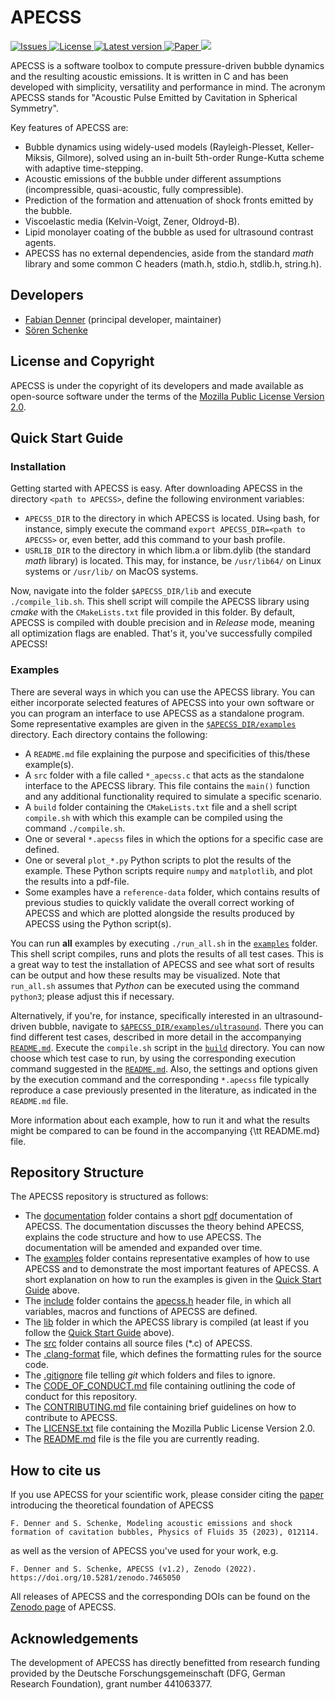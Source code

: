 # APECSS 

<p align="left">
  <a href="https://github.com/polycfd/apecss/actions/workflows/test_build.yml">
    <img src="https://github.com/polycfd/apecss/actions/workflows/test_build.yml/badge.svg" alt="Issues">
  </a>
  <a href="https://github.com/polycfd/apecss/actions/workflows/test_run.yml">
    <img src="https://github.com/polycfd/apecss/actions/workflows/test_run.yml/badge.svg" alt="License">
  </a> 
  <a href="https://doi.org/10.5281/zenodo.7249297">
    <img src="https://img.shields.io/badge/DOI-10.5281/zenodo.7249297-blue" alt="Latest version">
  </a>
  <a href="https://doi.org/10.1063/5.0131930">
    <img src="https://img.shields.io/badge/PoF-10.1063/5.0131930-blue" alt="Paper">
  </a>
  <a href="https://joss.theoj.org/papers/27166cd5496c33d62e74132712efec8a">
    <img src="https://joss.theoj.org/papers/27166cd5496c33d62e74132712efec8a/status.svg">
  </a>
</p>

APECSS is a software toolbox to compute pressure-driven bubble dynamics and the resulting acoustic emissions. It is written in C and has been developed with simplicity, versatility and performance in mind. The acronym APECSS stands for "Acoustic Pulse Emitted by Cavitation in Spherical Symmetry".

Key features of APECSS are:
- Bubble dynamics using widely-used models (Rayleigh-Plesset, Keller-Miksis, Gilmore), solved using an in-built 5th-order Runge-Kutta scheme with adaptive time-stepping.
- Acoustic emissions of the bubble under different assumptions (incompressible, quasi-acoustic, fully compressible).
- Prediction of the formation and attenuation of shock fronts emitted by the bubble.
- Viscoelastic media (Kelvin-Voigt, Zener, Oldroyd-B).
- Lipid monolayer coating of the bubble as used for ultrasound contrast agents.
- APECSS has no external dependencies, aside from the standard _math_ library and some common C headers (math.h, stdio.h, stdlib.h, string.h).

## Developers
- [Fabian Denner](mailto:fabian.denner@polymtl.ca) (principal developer, maintainer)
- [Sören Schenke](mailto:soeren.schenke@ovgu.de)

## License and Copyright
APECSS is under the copyright of its developers and made available as open-source software under the terms of the [Mozilla Public License Version 2.0](LICENSE.txt).

## Quick Start Guide

### **Installation**
Getting started with APECSS is easy. After downloading APECSS in the directory ````<path to APECSS>````, define the following environment variables:
- ````APECSS_DIR```` to the directory in which APECSS is located. Using bash, for instance, simply execute the command ````export APECSS_DIR=<path to APECSS>```` or, even better, add this command to your bash profile.
- ````USRLIB_DIR```` to the directory in which libm.a or libm.dylib (the standard _math_ library) is located. This may, for instance, be ````/usr/lib64/```` on Linux systems or ````/usr/lib/```` on MacOS systems.

Now, navigate into the folder ````$APECSS_DIR/lib```` and execute ````./compile_lib.sh````. This shell script will compile the APECSS library using _cmake_ with the ````CMakeLists.txt```` file provided in this folder. By default, APECSS is compiled with double precision and in _Release_ mode, meaning all optimization flags are enabled. That's it, you've successfully compiled APECSS!

### **Examples**
There are several ways in which you can use the APECSS library. You can either incorporate selected features of APECSS into your own software or you can program an interface to use APECSS as a standalone program. Some representative examples are given in the [````$APECSS_DIR/examples````](/examples/) directory. Each directory contains the following:
- A ````README.md```` file explaining the purpose and specificities of this/these example(s).
- A ````src```` folder with a file called ````*_apecss.c```` that acts as the standalone interface to the APECSS library. This file contains the ````main()```` function and any additional functionality required to simulate a specific scenario.
- A ````build```` folder containing the ````CMakeLists.txt```` file and a shell script ````compile.sh```` with which this example can be compiled using the command ````./compile.sh````.
- One or several ````*.apecss```` files in which the options for a specific case are defined.
- One or several ````plot_*.py```` Python scripts to plot the results of the example. These Python scripts require ````numpy```` and ````matplotlib````, and plot the results into a pdf-file. 
- Some examples have a ````reference-data```` folder, which contains results of previous studies to quickly validate the overall correct working of APECSS and which are plotted alongside the results produced by APECSS using the Python script(s).

You can run **all** examples by executing ````./run_all.sh```` in the [````examples````](/examples/) folder. This shell script compiles, runs and plots the results of all test cases. This is a great way to test the installation of APECSS and see what sort of results can be output and how these results may be visualized. Note that ````run_all.sh```` assumes that *Python* can be executed using the command ````python3````; please adjust this if necessary.

Alternatively, if you're, for instance, specifically interested in an ultrasound-driven bubble, navigate to [````$APECSS_DIR/examples/ultrasound````](/examples/ultrasound/). There you can find different test cases, described in more detail in the accompanying [````README.md````](/examples/ultrasound/README.md). Execute the ````compile.sh```` script in the [````build````](/examples/ultrasound/build/) directory. You can now choose which test case to run, by using the corresponding execution command suggested in the [````README.md````](/examples/ultrasound/README.md). Also, the settings and options given by the execution command and the corresponding ````*.apecss```` file typically reproduce a case previously presented in the literature, as indicated in the ````README.md```` file.

More information about each example, how to run it and what the results might be compared to can be found in the accompanying {\tt README.md} file.

## Repository Structure
The APECSS repository is structured as follows:
- The [documentation](/documentation/) folder contains a short [pdf](/documentation/APECSS-Documentation.pdf) documentation of APECSS. The documentation discusses the theory behind APECSS, explains the code structure and how to use APECSS. The documentation will be amended and expanded over time.
- The [examples](/examples/) folder contains representative examples of how to use APECSS and to demonstrate the most important features of APECSS. A short explanation on how to run the examples is given in the [Quick Start Guide](#quick-start-guide) above.
- The [include](/include/) folder contains the [apecss.h](/include/apecss.h) header file, in which all variables, macros and functions of APECSS are defined.
- The [lib](/lib/) folder in which the APECSS library is compiled (at least if you follow the [Quick Start Guide](#quick-start-guide) above).
- The [src](/src/) folder contains all source files (*.c) of APECSS.
- The [.clang-format](.clang-format) file, which defines the formatting rules for the source code.
- The [.gitignore](.gitignore) file telling _git_ which folders and files to ignore.
- The [CODE_OF_CONDUCT.md](CODE_OF_CONDUCT.md) file containing outlining the code of conduct for this repository.
- The [CONTRIBUTING.md](CONTRIBUTING.md) file containing brief guidelines on how to contribute to APECSS.
- The [LICENSE.txt](LICENSE.txt) file containing the Mozilla Public License Version 2.0.
- The [README.md](README.md) file is the file you are currently reading.

## How to cite us
If you use APECSS for your scientific work, please consider citing the [paper](https://doi.org/10.1063/5.0131930) introducing the theoretical foundation of APECSS

    F. Denner and S. Schenke, Modeling acoustic emissions and shock formation of cavitation bubbles, Physics of Fluids 35 (2023), 012114. 

as well as the version of APECSS you've used for your work, e.g.

    F. Denner and S. Schenke, APECSS (v1.2), Zenodo (2022). https://doi.org/10.5281/zenodo.7465050

All releases of APECSS and the corresponding DOIs can be found on the [Zenodo page](https://doi.org/10.5281/zenodo.7249297) of APECSS.

## Acknowledgements
The development of APECSS has directly benefitted from research funding provided by the Deutsche Forschungsgemeinschaft (DFG, German Research Foundation), grant number 441063377.
